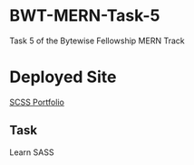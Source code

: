# BWT-MERN-Task-5
Task 5 of the Bytewise Fellowship MERN Track

<h1>Deployed Site</h1>
<a href="https://scssprofile.netlify.app/">SCSS Portfolio</a>

<h2>Task</h2>
<p>Learn SASS</p>
